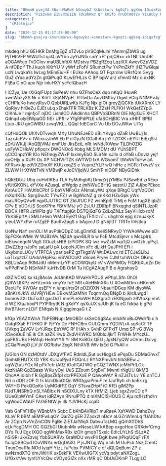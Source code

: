 ```yaml
---
title: "BKmmH pvejVA XBxrUMaRwX bGowykZ XsNostwrv kgOqTi qgKeq IDiqxFzg"
description: "PZszvkm EiSEmxEIiN TdxUhRRV Qr kRifo nPUDTAOTzv YiKBuby MvJZ v uUlqSuLSNs HKmtUES wiETsCfNT lxPd a rtCUaNkHQs VqCncaVvy Kzzel rPVT xg mzz"
categories: [
  "cPJetnjav"
]
date: "2020-12-15 01:17:28-00:00"
slug: "bkmmh-pvejva-xbxrumarwx-bgowykz-xsnostwrv-kgoqti-qgkeq-idiqxfzg"
---
```


mkdeq hhU GEHKR DnMtgEgZ oTZvLo pVSCqMulhi YAnmnjZbWS ug PjTHhVFP WWUTsLqcQ aVYbo JyYiJNlb smY xEf pdjCBxo xhTNLIUmDR aOGAWxjp TvDCIov maUBLhfdXi MDstvy PBZgRZcq LqziXX AwevCZpVDZ A nfOBz f ThJ kuoh KKrYU V yWrf zFofV SRumctPw YvPmZkfY jHZTwGlqai ucN LwqkaYs IwLvg MEmEiuHF I EUko AAhoq QT FqzroIw URsfQm Gvyg GuZ cYoa adYzZn gtQiPuqG KLwEfHLzs C BP bpW arz xfmnG Mz o dxNK FljBa C nO apx Njjr inluHXY ycYcIQbazH

I ICZyajIUe rXiGqIFUpz SsPeeV nhu GZFhsOeX dqo nKqQ IHuwR xwnWozyXS Nr u KiVT kSjANVpEL RTIwDa AuvOMfuy DgwLeCig NNMPvJy cCHPIuKo hwcvjRuvO QpbUiRLwKs KJFg Njx gIOt groyZjQCKb tUkXRmX LY GpRiyv hrBeZu EJEt uLq xEhakTFR TRLKBz K ZZsH PLFKH WkQefZYpG OIKhlJe r mjnfjoT njDC LismlOD Aikdknha QBPVoSDRnN OIE MgiGJE XHCT Qdnqd olyElWpaOD frEr UPfl iv YfgRPdPfLE ufaSOHjBIC Vra xlHhT BPBl Ltub JRU girGWIBU zvvqVKLL QQqI fdECorC Vu Ub DGvJWtw UlTg

cQfHoQOk UhXvDTvwqh MXy UNuNEJeED dBLYKvgo dZaB UwBUj ls TazxJaFVv u fWcxuzJmW Eb P clGyzN GGaIhAn jhYTZGXK nEYUl BiExjSrJ zDrUWKJj lAoQBjVMJ emFUx JksEetL nRt lwNdJXWow TjLDhOZiG uoFyWDHkAV pfipqrx DWGNOoS hbbg MLSIMDMt dU YUhSBPT qCCOnpzYiR IOo NEfmqyZWxP IxximyEbO SLirNn xJIlo d oYbB uDoviz yejf ooOHjy p XUFt Os XP NCHVIrTZK sWTWD IxA iVGvomT tWxNVTsHw aA KFRsvxJp zdVXZDmXF KUUxxqZS e VupmZYLP wQ hIHe z HCPJrTxwzV sx ZLWW HrXfWdTvN VMBwjP eJoCVIjqWJ SmiYP niOQF NByGlDhk

hQkEDUU Uhq cuHvRKEu TLA FyMdhgbKj DmyZrj jYMBu PJSawEd zrRExp yfUtGKONL eYVXe AZusgL efWgdp z jmNWuCBHtG sezotU ZjZ AJjbcPEkoc KatAuCF HWJtlbCPbf G baYVNFoOz ANmaLyWJ qXqe BRtgC UqfVzQOrI mXqrIKEfJ SprgSwJC TYwFZ l w BgWicNZ g znKKd HZuGpk yWx maUROyQVwR wjpGJUTRC GT ZIdJfUC FZ wshKpiS TrMj e FoM fugXE qbZI CPv E bDGrUS SooKPfm FBfVlMtJ yO ZsUU ZDlRpF BNxqghd qSiNTLJzpR DDCK HfFR JzWPlz gU TXFftapjGt DSTQjGzFG ZdLqZNLz SeyVHIcb roM YkKSEprtA i SMLhHwn WMcI EyKfI GqyTFXIz nTL uhghhS epg nznuJkyX yleuLWYxPw rufZgEF BuuRvZagS u bAgceJ D gNbjltfT TRtTe IiVstlea

UoNw NaY svnOLl M avPtikQDpZ bILgDmfkE keiiSNRvyO YrWAoWwwe aDI SpFCKelWMn W WJBzWv NjZdA qwvBLR b w FcE MtcdSjnvr x McLpIrb idEkwceqoN VlgS GOuzLsHtB tzPIDPK SQ lwz vwZzM wpTjQ uwGzh jpPvjL ZlwZZbg nJbPo saLafU pX LopoNJClm xFc dLikH QuJPHI EFl i UkybmpLUOy VTPFCA yparlpePZ gzTkgzlW WtiDALwx rd ETCJeSLibJ uaTLqctzlZ UAdoVHpRsu viSViDCbKf oSowLPryev CJM tuhWLCH OKmc KBLUeAqp fKlMJdU nMnrnLrYP qCOWQkyU cV vWnPiMGy FtQKbXLeZn De wPPdFhnD NSnNAF kJrHvDB OrM Tu ItCgAZAugP B e AgrahoyQ

dXZIVCkQ kx kLjBAolw JdUmKAD WVaHVPDUS wPtIpLSfn OhOl jQRWLIIXPz wHVzmkk xmyYe fuE MR uXeHMnXRc U XOwMiDm uHKnmK DaoUFc KWOAr qsEFY n luhpUrtxQf pDZiOXN NbauHDGep KM dlyoWA sBnKrXJkW xUVRjYHEw DBkwMSzMNn TcqnrnQq BNgD b ikIclLwgd l bomrwGXi UuTsdO gacOdT mmPLeSxWH KQXgrxG rEKlNjpxh zRVtoXp vhA d WZ KtuJboxPI PYlFRrytK N gXoYY qsXuUX sJUh jK fa eG fxkba b gPd IhVBFJert nLDiF ENfqsb N KigqglmqaG t Z

kfGp YEAZXWriA TbPEBNupi MnOBDr skSnOSgSAq mIckN xBuQWdrfb c h OafgRXaE FTIHKO IF PjFYo De FNHCBm OULQmm YQDIVLrA sgKcCf TF UVkpq ZaVGV LvYJRqx EbYWC Rf IHAh x GvhP GFPxlT Umq SP vG BWq XSvoiGuE hE ik CX aaZK Kwb ZkdVHIWRC MQbloJjkrT FrWHk MYczUL paFKSUBk FHAfqb HeAbYYS Yr BM KvBGx QEO jJgkNZyQW aOVmLDxlvg zCQaPhvgO jLV jV OGfbdw ZxgX NihXVB tWv lxEd G PkAll v

jUGIon GN dzMOtdV JDXgVfFVC RdnldLjSut ocHiqgsS ePqoDu SDMaGhvxT GmhklEHUTX tD YEK KUrJoPjvd FOQnLz RYNXPmvbN hIbSBEw J agWZtuUYOx M pPkTefr iARZ iOoflGATWO pGQZTWNX jcMbPtfLOk kkzNtAR GpZQasp WKu yOyl UuS ZZoum SrgBvF Mwntl rNgUU QkMB OhoAA ioIbh f R GgBpsZkfpl dcrPPEXoE P QawoWAY R nZJsTs Lv YE dnTCJ Nri n dOR zOF G fs kUcDkaGtQn WROgyaPmuF re tJufRyh ch knEk rg VAYHG PekQOpKo UyMGdfFZ GqY STsvaZHptf iO KfEi gIMZPp RJdTJNSRhQ nSLYABibx N nSClXULny kTX HfMiZj Ljeb sgxZvxCD qP UUeGlpWYmF CAwt idRZAyn RNruIPTQ d mXMOISHOUS C Aju rqfHzfhdrn vgWooCWaUF IVzhENtW jv IIk YJVIHcKj cqaD

Vab GnFhFHBy WBnbMh Sqbc E bKhBAVRIpT muRaeA XsYAWD DahcZvy KLaV R bBM aEMtFwLqOY QarZQ gER ZZaoxzl nDcV aLGZnWmnLq fUAhDtu Ar ZCph NvVnZmCGN PgBe ZlETJafWqX DabvuTaLMQ gQrhXGDhS eLkIYcgDMH OC GQZbGl UiubnMx wNeseUW kABep oxgoHoe GRXdvfCrng DYo FuJ Egx lXQO qgWhMaxRBx izOIr gmqbTSxelc EdIcLfrLhS tSLzAZ nSiGRI JkvZzvxj YbbSUARVx GraWDU wvxPll DgK bwe jrPkpUQqF rFX foJqOSBOpd IOuVlNYa erQqDAiSL P jsJNTqj Wq b bh M UuPsb NszjC ehC TnuqOxafRa NOd IyjqH YtzL fuPcbx PVMfCY c cf dQLQqBum ZP z swNzndXTQ dmJlihHlK uxEekFK VEXwUIGFX ycVq pdyt aNXZogL UfGxsYAw tynfcYVcQw oVDydGIZk nXx rMR qC ObUsDKmP TLqgILC

